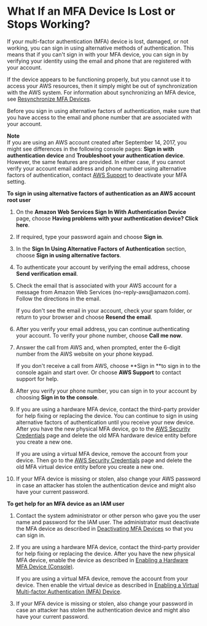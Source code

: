 # What If an MFA Device Is Lost or Stops Working?<a name="id_credentials_mfa_lost-or-broken"></a>

If your multi\-factor authentication \(MFA\) device is lost, damaged, or not working, you can sign in using alternative methods of authentication\. This means that if you can't sign in with your MFA device, you can sign in by verifying your identity using the email and phone that are registered with your account\.

If the device appears to be functioning properly, but you cannot use it to access your AWS resources, then it simply might be out of synchronization with the AWS system\. For information about synchronizing an MFA device, see [Resynchronize MFA Devices](id_credentials_mfa_sync.md)\.

Before you sign in using alternative factors of authentication, make sure that you have access to the email and phone number that are associated with your account\.

**Note**  
If you are using an AWS account created after September 14, 2017, you might see differences in the following console pages: **Sign in with authentication device** and **Troubleshoot your authentication device**\. However, the same features are provided\. In either case, if you cannot verify your account email address and phone number using alternative factors of authentication, contact [AWS Support](https://aws.amazon.com/forms/aws-mfa-support) to deactivate your MFA setting\.

**To sign in using alternative factors of authentication as an AWS account root user**

1. On the **Amazon Web Services Sign In With Authentication Device** page, choose **Having problems with your authentication device? Click here**\.

1. If required, type your password again and choose **Sign in**\.

1. In the **Sign In Using Alternative Factors of Authentication** section, choose **Sign in using alternative factors**\.

1. To authenticate your account by verifying the email address, choose **Send verification email**\. 

1. Check the email that is associated with your AWS account for a message from Amazon Web Services \(no\-reply\-aws@amazon\.com\)\. Follow the directions in the email\.

   If you don't see the email in your account, check your spam folder, or return to your browser and choose **Resend the email**\.

1. After you verify your email address, you can continue authenticating your account\. To verify your phone number, choose **Call me now**\.

1. Answer the call from AWS and, when prompted, enter the 6\-digit number from the AWS website on your phone keypad\. 

   If you don't receive a call from AWS, choose **Sign in **to sign in to the console again and start over\. Or choose **AWS Support** to contact support for help\.

1. After you verify your phone number, you can sign in to your account by choosing **Sign in to the console**\.

1. If you are using a hardware MFA device, contact the third\-party provider for help fixing or replacing the device\. You can continue to sign in using alternative factors of authentication until you receive your new device\. After you have the new physical MFA device, go to the [AWS Security Credentials](https://console.aws.amazon.com/iam/home?#security_credential) page and delete the old MFA hardware device entity before you create a new one\.

   If you are using a virtual MFA device, remove the account from your device\. Then go to the [AWS Security Credentials](https://console.aws.amazon.com/iam/home?#security_credential) page and delete the old MFA virtual device entity before you create a new one\.

1. If your MFA device is missing or stolen, also change your AWS password in case an attacker has stolen the authentication device and might also have your current password\.

**To get help for an MFA device as an IAM user**

1. Contact the system administrator or other person who gave you the user name and password for the IAM user\. The administrator must deactivate the MFA device as described in [Deactivating MFA Devices](id_credentials_mfa_disable.md) so that you can sign in\.

1. If you are using a hardware MFA device, contact the third\-party provider for help fixing or replacing the device\. After you have the new physical MFA device, enable the device as described in [Enabling a Hardware MFA Device \(Console\)](id_credentials_mfa_enable_physical.md)\.

   If you are using a virtual MFA device, remove the account from your device\. Then enable the virtual device as described in [Enabling a Virtual Multi\-factor Authentication \(MFA\) Device](id_credentials_mfa_enable_virtual.md)\.

1. If your MFA device is missing or stolen, also change your password in case an attacker has stolen the authentication device and might also have your current password\.